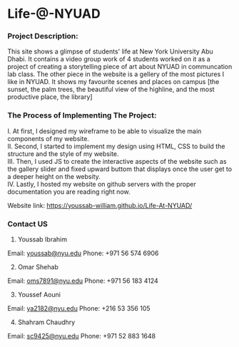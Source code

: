 # Life-@-NYUAD


### Project Description:
This site shows a glimpse of students' life at New York University Abu Dhabi. It contains a video group work of 4 students worked on it as a project of creating a storytelling piece of art about NYUAD in communcation lab class. The other piece in the website is a gellery of the most pictures I like in NYUAD. It shows my favourite scenes and places on campus [the sunset, the palm trees, the beautiful view of the highline, and the most productive place, the library]  

### The Process of Implementing The Project:
I. At first, I designed my wireframe to be able to visualize the main components of my website. <br/>
II. Second, I started to implement my design using HTML, CSS to build the structure and the style of my website. <br/>
III. Then, I used JS to create the interactive aspects of the website such as the gallery slider and fixed upward buttom that displays once the user get to a deeper height on the websity. <br/>
IV. Lastly, I hosted my website on github servers with the proper documentation you are reading right now.


Website link: https://youssab-william.github.io/Life-At-NYUAD/ 

### Contact US

1. Youssab Ibrahim

Email: youssab@nyu.edu
Phone: +971 56 574 6906

2. Omar Shehab

Email: oms7891@nyu.edu
Phone: +971 56 183 4124

3. Youssef Aouni

Email: ya2182@nyu.edu
Phone: +216 53 356 105

4. Shahram Chaudhry

Email: sc9425@nyu.edu
Phone: +971 52 883 1648
